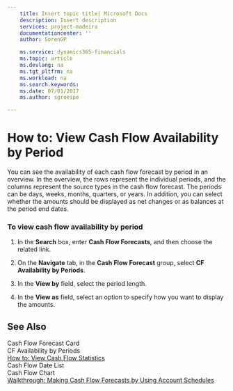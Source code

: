 ```yaml
---
    title: Insert topic title| Microsoft Docs
    description: Insert description
    services: project-madeira
    documentationcenter: ''
    author: SorenGP

    ms.service: dynamics365-financials
    ms.topic: article
    ms.devlang: na
    ms.tgt_pltfrm: na
    ms.workload: na
    ms.search.keywords:
    ms.date: 07/01/2017
    ms.author: sgroespe

---
```

# How to: View Cash Flow Availability by Period
You can see the availability of each cash flow forecast by period in an overview. In the overview, the rows represent the individual periods, and the columns represent the source types in the cash flow forecast. The periods can be days, weeks, months, quarters, or years. In addition, you can select whether the amounts should be displayed as net changes or as balances at the period end dates.  
  
### To view cash flow availability by period  
  
1.  In the **Search** box, enter **Cash Flow Forecasts**, and then choose the related link.  
  
2.  On the **Navigate** tab, in the **Cash Flow Forecast** group, select **CF Availability by Periods**.  
  
3.  In the **View by** field, select the period length.  
  
4.  In the **View as** field, select an option to specify how you want to display the amounts.  
  
## See Also  
 Cash Flow Forecast Card   
 CF Availability by Periods   
 [How to: View Cash Flow Statistics](../how-to-view-cash-flow-statistics.md)   
 Cash Flow Date List   
 Cash Flow Chart   
 [Walkthrough: Making Cash Flow Forecasts by Using Account Schedules](../walkthrough-making-cash-flow-forecasts-by-using-account-schedules.md)